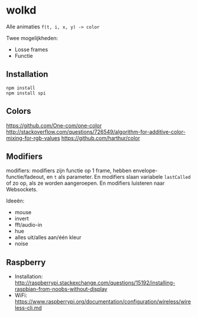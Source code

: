 # wolkd

Alle animaties `f(t, i, x, y) -> color`

Twee mogelijkheden:

  - Losse frames
  - Functie

## Installation


    npm install
    npm install spi

## Colors

https://github.com/One-com/one-color
http://stackoverflow.com/questions/726549/algorithm-for-additive-color-mixing-for-rgb-values
https://github.com/harthur/color

## Modifiers

modifiers: modifiers zijn functie op 1 frame, hebben envelope-functie/fadeout, en `t` als parameter. En modifiers slaan variabele `lastCalled` of zo op, als ze worden aangeroepen. En modifiers luisteren naar Websockets.

Ideeën:
  - mouse
  - invert
  - fft/audio-in
  - hue
  - alles uit/alles aan/één kleur
  - noise

## Raspberry

- Installation: http://raspberrypi.stackexchange.com/questions/15192/installing-raspbian-from-noobs-without-display
- WiFi: https://www.raspberrypi.org/documentation/configuration/wireless/wireless-cli.md
